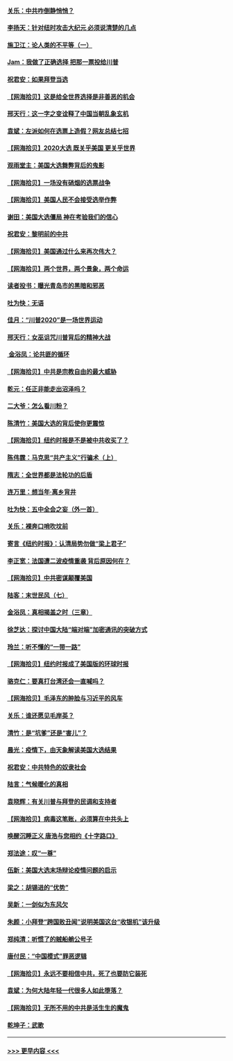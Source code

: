 #### [关乐：中共咋倒静悄悄？](../pages/nsc993/n12537615.md?t=11101102) 
#### [李扬天：针对纽时攻击大纪元 必须说清楚的几点](../pages/nsc993/n12536001.md?t=11101102) 
#### [施卫江：论人类的不平等（一）](../pages/nsc993/n12535700.md?t=11101102) 
#### [Jam：我做了正确选择 把那一票投给川普](../pages/nsc993/n12535743.md?t=11101102) 
#### [祝君安：如果拜登当选](../pages/nsc993/n12535726.md?t=11101102) 
#### [【网海拾贝】这是给全世界选择是非善恶的机会](../pages/nsc993/n12535061.md?t=11101102) 
#### [邢天行：这一字之变诠释了中国当朝乱象玄机](../pages/nsc993/n12533446.md?t=11101102) 
#### [袁斌：左派如何在选票上造假？网友总结七招](../pages/nsc993/n12533180.md?t=11101102) 
#### [【网海拾贝】2020大选 既关乎美国 更关乎世界](../pages/nsc993/n12533161.md?t=11101102) 
#### [观雨堂主：美国大选舞弊背后的鬼影](../pages/nsc993/n12533153.md?t=11101102) 
#### [【网海拾贝】一场没有硝烟的选票战争](../pages/nsc993/n12531883.md?t=11101102) 
#### [【网海拾贝】美国人民不会接受选举作弊](../pages/nsc993/n12528850.md?t=11101102) 
#### [谢田：美国大选僵局 神在考验我们的信心](../pages/nsc993/n12527932.md?t=11101102) 
#### [祝君安：黎明前的中共](../pages/nsc993/n12524071.md?t=11101102) 
#### [【网海拾贝】美国通过什么来再次伟大？](../pages/nsc993/n12523844.md?t=11101102) 
#### [【网海拾贝】两个世界，两个景象，两个命运](../pages/nsc993/n12521419.md?t=11101102) 
#### [读者投书：曝光青岛市的黑暗和邪恶](../pages/nsc993/n12520988.md?t=11101102) 
#### [吐为快：无语](../pages/nsc993/n12518588.md?t=11101102) 
#### [佳月：“川普2020”是一场世界运动](../pages/nsc993/n12518581.md?t=11101102) 
#### [邢天行：女巫诅咒川普背后的精神大战](../pages/nsc993/n12517257.md?t=11101102) 
#### [ 金浴凤：论共匪的循环](../pages/nsc993/n12517133.md?t=11101102) 
#### [【网海拾贝】中共是宗教自由的最大威胁](../pages/nsc993/n12516879.md?t=11101102) 
#### [乾元：任正非能走出沼泽吗？](../pages/nsc993/n12515831.md?t=11101102) 
#### [二大爷：怎么看川粉？](../pages/nsc993/n12515820.md?t=11101102) 
#### [陈清竹：美国大选的背后使你更震惊](../pages/nsc993/n12515589.md?t=11101102) 
#### [【网海拾贝】纽约时报是不是被中共收买了？](../pages/nsc993/n12515122.md?t=11101102) 
#### [陈伟霆：马克思“共产主义”行骗术（上）](../pages/nsc993/n12510217.md?t=11101102) 
#### [隋志：全世界都是法轮功的后盾](../pages/nsc993/n12510636.md?t=11101102) 
#### [连万里：想当年‧离乡背井](../pages/nsc993/n12510623.md?t=11101102) 
#### [吐为快：五中全会之妄（外一首）](../pages/nsc993/n12510470.md?t=11101102) 
#### [关乐：裸奔口哨吹坟前](../pages/nsc993/n12510403.md?t=11101102) 
#### [寄言《纽约时报》：认清局势勿做“梁上君子”](../pages/nsc993/n12510042.md?t=11101102) 
#### [李正宽：法国遭二波疫情重袭 背后原因何在？](../pages/nsc993/n12509971.md?t=11101102) 
#### [【网海拾贝】中共密谋颠覆美国](../pages/nsc993/n12509816.md?t=11101102) 
#### [陆客：末世民风（七）](../pages/nsc993/n12507822.md?t=11101102) 
#### [金浴凤：真相揭盖之时（三章）](../pages/nsc993/n12507804.md?t=11101102) 
#### [徐芝达：探讨中国大陆“端对端”加密通讯的突破方式](../pages/nsc993/n12507682.md?t=11101102) 
#### [玲兰：听不懂的“一带一路”](../pages/nsc993/n12507669.md?t=11101102) 
#### [【网海拾贝】纽约时报成了美国版的环球时报](../pages/nsc993/n12507053.md?t=11101102) 
#### [骆克仁：要真打台湾还会一直喊吗？](../pages/nsc993/n12506843.md?t=11101102) 
#### [【网海拾贝】毛泽东的肿脸与习近平的风车](../pages/nsc993/n12504537.md?t=11101102) 
#### [关乐：谁还愿见毛岸英？](../pages/nsc993/n12503866.md?t=11101102) 
#### [清竹：是“坑爹”还是“害儿”？](../pages/nsc993/n12503034.md?t=11101102) 
#### [晨光：疫情下，由天象解读美国大选结果](../pages/nsc993/n12502536.md?t=11101102) 
#### [祝君安：中共特色的奴隶社会](../pages/nsc993/n12501529.md?t=11101102) 
#### [陆言：气候暖化的真相](../pages/nsc993/n12501183.md?t=11101102) 
#### [袁晓辉：有关川普与拜登的民调和支持者](../pages/nsc993/n12500433.md?t=11101102) 
#### [【网海拾贝】病毒这笔账，必须算在中共头上](../pages/nsc993/n12500320.md?t=11101102) 
#### [唤醒沉睡正义 唐浩与您相约《十字路口》](../pages/nsc993/n12497980.md?t=11101102) 
#### [郑法途：叹“一尊”](../pages/nsc993/n12498837.md?t=11101102) 
#### [伍新：美国大选末场辩论疫情问题的启示](../pages/nsc993/n12498829.md?t=11101102) 
#### [梁之：胡锡进的“优势”](../pages/nsc993/n12498780.md?t=11101102) 
#### [吴新：一剑似为东风欠](../pages/nsc993/n12498772.md?t=11101102) 
#### [朱颜：小拜登“跨国败丑闻”说明美国这台“收银机”该升级](../pages/nsc993/n12498731.md?t=11101102) 
#### [郑纯清：听惯了的贼船艄公号子](../pages/nsc993/n12498721.md?t=11101102) 
#### [唐付民：“中国模式”罪恶逻辑](../pages/nsc993/n12498310.md?t=11101102) 
#### [【网海拾贝】永远不要相信中共，死了也要防它装死](../pages/nsc993/n12498162.md?t=11101102) 
#### [袁斌：为何大陆年轻一代很多人如此堕落？](../pages/nsc993/n12495696.md?t=11101102) 
#### [【网海拾贝】无所不用的中共是活生生的魔鬼](../pages/nsc993/n12495621.md?t=11101102) 
#### [乾坤子：武歌](../pages/nsc993/n12493391.md?t=11101102) 

----
#### [ >>> 更早内容 <<< ](../indexes/nsc993-earlier.md)
